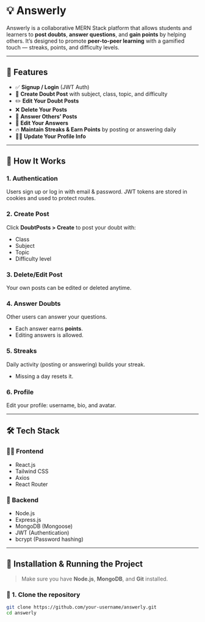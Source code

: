 # 💡 Answerly

Answerly is a collaborative MERN Stack platform that allows students and learners to **post doubts**, **answer questions**, and **gain points** by helping others. It’s designed to promote **peer-to-peer learning** with a gamified touch — streaks, points, and difficulty levels.

---

## 🚀 Features

- ✅ **Signup / Login** (JWT Auth)
- 📌 **Create Doubt Post** with subject, class, topic, and difficulty
- ✏️ **Edit Your Doubt Posts**
- ❌ **Delete Your Posts**
- 💬 **Answer Others’ Posts**
- 🔄 **Edit Your Answers**
- 🔥 **Maintain Streaks & Earn Points** by posting or answering daily
- 🧑‍💻 **Update Your Profile Info**

---

## 🧠 How It Works

### 1. **Authentication**
Users sign up or log in with email & password. JWT tokens are stored in cookies and used to protect routes.

### 2. **Create Post**
Click **DoubtPosts > Create** to post your doubt with:
- Class
- Subject
- Topic
- Difficulty level

### 3. **Delete/Edit Post**
Your own posts can be edited or deleted anytime.

### 4. **Answer Doubts**
Other users can answer your questions.
- Each answer earns **points**.
- Editing answers is allowed.

### 5. **Streaks**
Daily activity (posting or answering) builds your streak.
- Missing a day resets it.

### 6. **Profile**
Edit your profile: username, bio, and avatar.

---

## 🛠 Tech Stack

### 👨‍💻 Frontend
- React.js
- Tailwind CSS
- Axios
- React Router

### 🧩 Backend
- Node.js
- Express.js
- MongoDB (Mongoose)
- JWT (Authentication)
- bcrypt (Password hashing)

---

## 🧪 Installation & Running the Project

> Make sure you have **Node.js**, **MongoDB**, and **Git** installed.

### 🔻 1. Clone the repository

```bash
git clone https://github.com/your-username/answerly.git
cd answerly
